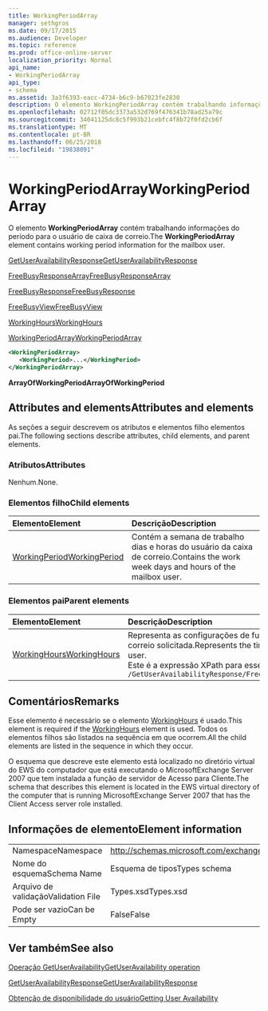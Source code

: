 ```yaml
---
title: WorkingPeriodArray
manager: sethgros
ms.date: 09/17/2015
ms.audience: Developer
ms.topic: reference
ms.prod: office-online-server
localization_priority: Normal
api_name:
- WorkingPeriodArray
api_type:
- schema
ms.assetid: 3a3f6393-eacc-4734-b6c9-b67023fe2830
description: O elemento WorkingPeriodArray contém trabalhando informações do período para o usuário de caixa de correio.
ms.openlocfilehash: 02712f05dc3373a532d769f476341b78ad25a79c
ms.sourcegitcommit: 34041125dc8c5f993b21cebfc4f8b72f0fd2cb6f
ms.translationtype: MT
ms.contentlocale: pt-BR
ms.lasthandoff: 06/25/2018
ms.locfileid: "19838091"
---
```

# <a name="workingperiodarray"></a><span data-ttu-id="aae5e-103">WorkingPeriodArray</span><span class="sxs-lookup"><span data-stu-id="aae5e-103">WorkingPeriodArray</span></span>

<span data-ttu-id="aae5e-104">O elemento **WorkingPeriodArray** contém trabalhando informações do período para o usuário de caixa de correio.</span><span class="sxs-lookup"><span data-stu-id="aae5e-104">The **WorkingPeriodArray** element contains working period information for the mailbox user.</span></span> 
  
[<span data-ttu-id="aae5e-105">GetUserAvailabilityResponse</span><span class="sxs-lookup"><span data-stu-id="aae5e-105">GetUserAvailabilityResponse</span></span>](getuseravailabilityresponse.md)
  
[<span data-ttu-id="aae5e-106">FreeBusyResponseArray</span><span class="sxs-lookup"><span data-stu-id="aae5e-106">FreeBusyResponseArray</span></span>](freebusyresponsearray.md)
  
[<span data-ttu-id="aae5e-107">FreeBusyResponse</span><span class="sxs-lookup"><span data-stu-id="aae5e-107">FreeBusyResponse</span></span>](freebusyresponse.md)
  
[<span data-ttu-id="aae5e-108">FreeBusyView</span><span class="sxs-lookup"><span data-stu-id="aae5e-108">FreeBusyView</span></span>](freebusyview.md)
  
[<span data-ttu-id="aae5e-109">WorkingHours</span><span class="sxs-lookup"><span data-stu-id="aae5e-109">WorkingHours</span></span>](workinghours-ex15websvcsotherref.md)
  
[<span data-ttu-id="aae5e-110">WorkingPeriodArray</span><span class="sxs-lookup"><span data-stu-id="aae5e-110">WorkingPeriodArray</span></span>](workingperiodarray.md)
  
```xml
<WorkingPeriodArray>
   <WorkingPeriod>...</WorkingPeriod>
</WorkingPeriodArray>
```

 <span data-ttu-id="aae5e-111">**ArrayOfWorkingPeriod**</span><span class="sxs-lookup"><span data-stu-id="aae5e-111">**ArrayOfWorkingPeriod**</span></span>
## <a name="attributes-and-elements"></a><span data-ttu-id="aae5e-112">Attributes and elements</span><span class="sxs-lookup"><span data-stu-id="aae5e-112">Attributes and elements</span></span>

<span data-ttu-id="aae5e-113">As seções a seguir descrevem os atributos e elementos filho elementos pai.</span><span class="sxs-lookup"><span data-stu-id="aae5e-113">The following sections describe attributes, child elements, and parent elements.</span></span>
  
### <a name="attributes"></a><span data-ttu-id="aae5e-114">Atributos</span><span class="sxs-lookup"><span data-stu-id="aae5e-114">Attributes</span></span>

<span data-ttu-id="aae5e-115">Nenhum.</span><span class="sxs-lookup"><span data-stu-id="aae5e-115">None.</span></span>
  
### <a name="child-elements"></a><span data-ttu-id="aae5e-116">Elementos filho</span><span class="sxs-lookup"><span data-stu-id="aae5e-116">Child elements</span></span>

|<span data-ttu-id="aae5e-117">**Elemento**</span><span class="sxs-lookup"><span data-stu-id="aae5e-117">**Element**</span></span>|<span data-ttu-id="aae5e-118">**Descrição**</span><span class="sxs-lookup"><span data-stu-id="aae5e-118">**Description**</span></span>|
|:-----|:-----|
|[<span data-ttu-id="aae5e-119">WorkingPeriod</span><span class="sxs-lookup"><span data-stu-id="aae5e-119">WorkingPeriod</span></span>](workingperiod.md) <br/> |<span data-ttu-id="aae5e-120">Contém a semana de trabalho dias e horas do usuário da caixa de correio.</span><span class="sxs-lookup"><span data-stu-id="aae5e-120">Contains the work week days and hours of the mailbox user.</span></span>  <br/> |
   
### <a name="parent-elements"></a><span data-ttu-id="aae5e-121">Elementos pai</span><span class="sxs-lookup"><span data-stu-id="aae5e-121">Parent elements</span></span>

|<span data-ttu-id="aae5e-122">**Elemento**</span><span class="sxs-lookup"><span data-stu-id="aae5e-122">**Element**</span></span>|<span data-ttu-id="aae5e-123">**Descrição**</span><span class="sxs-lookup"><span data-stu-id="aae5e-123">**Description**</span></span>|
|:-----|:-----|
|[<span data-ttu-id="aae5e-124">WorkingHours</span><span class="sxs-lookup"><span data-stu-id="aae5e-124">WorkingHours</span></span>](workinghours-ex15websvcsotherref.md) <br/> |<span data-ttu-id="aae5e-125">Representa as configurações de fuso horário e o horário de trabalho para o usuário de caixa de correio solicitada.</span><span class="sxs-lookup"><span data-stu-id="aae5e-125">Represents the time zone settings and working hours for the requested mailbox user.</span></span>  <br/> <span data-ttu-id="aae5e-126">Este é a expressão XPath para esse elemento:</span><span class="sxs-lookup"><span data-stu-id="aae5e-126">The following is the XPath expression to this element:</span></span>  <br/>  `/GetUserAvailabilityResponse/FreeBusyResponseArray/FreeBusyResponse/FreeBusyView/WorkingHours` <br/> |
   
## <a name="remarks"></a><span data-ttu-id="aae5e-127">Comentários</span><span class="sxs-lookup"><span data-stu-id="aae5e-127">Remarks</span></span>

<span data-ttu-id="aae5e-128">Esse elemento é necessário se o elemento [WorkingHours](workinghours-ex15websvcsotherref.md) é usado.</span><span class="sxs-lookup"><span data-stu-id="aae5e-128">This element is required if the [WorkingHours](workinghours-ex15websvcsotherref.md) element is used.</span></span> <span data-ttu-id="aae5e-129">Todos os elementos filhos são listados na sequência em que ocorrem.</span><span class="sxs-lookup"><span data-stu-id="aae5e-129">All the child elements are listed in the sequence in which they occur.</span></span> 
  
<span data-ttu-id="aae5e-130">O esquema que descreve este elemento está localizado no diretório virtual do EWS do computador que está executando o MicrosoftExchange Server 2007 que tem instalada a função de servidor de Acesso para Cliente.</span><span class="sxs-lookup"><span data-stu-id="aae5e-130">The schema that describes this element is located in the EWS virtual directory of the computer that is running MicrosoftExchange Server 2007 that has the Client Access server role installed.</span></span>
  
## <a name="element-information"></a><span data-ttu-id="aae5e-131">Informações de elemento</span><span class="sxs-lookup"><span data-stu-id="aae5e-131">Element information</span></span>

|||
|:-----|:-----|
|<span data-ttu-id="aae5e-132">Namespace</span><span class="sxs-lookup"><span data-stu-id="aae5e-132">Namespace</span></span>  <br/> |http://schemas.microsoft.com/exchange/services/2006/types  <br/> |
|<span data-ttu-id="aae5e-133">Nome do esquema</span><span class="sxs-lookup"><span data-stu-id="aae5e-133">Schema Name</span></span>  <br/> |<span data-ttu-id="aae5e-134">Esquema de tipos</span><span class="sxs-lookup"><span data-stu-id="aae5e-134">Types schema</span></span>  <br/> |
|<span data-ttu-id="aae5e-135">Arquivo de validação</span><span class="sxs-lookup"><span data-stu-id="aae5e-135">Validation File</span></span>  <br/> |<span data-ttu-id="aae5e-136">Types.xsd</span><span class="sxs-lookup"><span data-stu-id="aae5e-136">Types.xsd</span></span>  <br/> |
|<span data-ttu-id="aae5e-137">Pode ser vazio</span><span class="sxs-lookup"><span data-stu-id="aae5e-137">Can be Empty</span></span>  <br/> |<span data-ttu-id="aae5e-138">False</span><span class="sxs-lookup"><span data-stu-id="aae5e-138">False</span></span>  <br/> |
   
## <a name="see-also"></a><span data-ttu-id="aae5e-139">Ver também</span><span class="sxs-lookup"><span data-stu-id="aae5e-139">See also</span></span>



[<span data-ttu-id="aae5e-140">Operação GetUserAvailability</span><span class="sxs-lookup"><span data-stu-id="aae5e-140">GetUserAvailability operation</span></span>](getuseravailability-operation.md)
  
[<span data-ttu-id="aae5e-141">GetUserAvailabilityResponse</span><span class="sxs-lookup"><span data-stu-id="aae5e-141">GetUserAvailabilityResponse</span></span>](getuseravailabilityresponse.md)


[<span data-ttu-id="aae5e-142">Obtenção de disponibilidade do usuário</span><span class="sxs-lookup"><span data-stu-id="aae5e-142">Getting User Availability</span></span>](http://msdn.microsoft.com/library/d4133fcb-9b0f-4e6b-aadf-a389da83516a%28Office.15%29.aspx)

